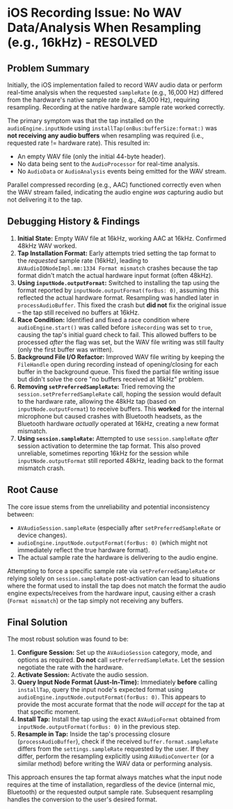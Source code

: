 # iOS Recording Issue: No WAV Data/Analysis When Resampling (e.g., 16kHz) - RESOLVED

## Problem Summary

Initially, the iOS implementation failed to record WAV audio data or perform real-time analysis when the requested `sampleRate` (e.g., 16,000 Hz) differed from the hardware's native sample rate (e.g., 48,000 Hz), requiring resampling. Recording at the native hardware sample rate worked correctly.

The primary symptom was that the tap installed on the `audioEngine.inputNode` using `installTap(onBus:bufferSize:format:)` was **not receiving any audio buffers** when resampling was required (i.e., requested rate != hardware rate). This resulted in:

*   An empty WAV file (only the initial 44-byte header).
*   No data being sent to the `AudioProcessor` for real-time analysis.
*   No `AudioData` or `AudioAnalysis` events being emitted for the WAV stream.

Parallel compressed recording (e.g., AAC) functioned correctly even when the WAV stream failed, indicating the audio engine *was* capturing audio but not delivering it to the tap.

## Debugging History & Findings

1.  **Initial State:** Empty WAV file at 16kHz, working AAC at 16kHz. Confirmed 48kHz WAV worked.
2.  **Tap Installation Format:** Early attempts tried setting the tap format to the *requested* sample rate (16kHz), leading to `AVAudioIONodeImpl.mm:1334 Format mismatch` crashes because the tap format didn't match the actual hardware input format (often 48kHz).
3.  **Using `inputNode.outputFormat`:** Switched to installing the tap using the format reported by `inputNode.outputFormat(forBus: 0)`, assuming this reflected the actual hardware format. Resampling was handled later in `processAudioBuffer`. This fixed the crash but **did not** fix the original issue – the tap still received no buffers at 16kHz.
4.  **Race Condition:** Identified and fixed a race condition where `audioEngine.start()` was called before `isRecording` was set to `true`, causing the tap's initial guard check to fail. This allowed buffers to be processed *after* the flag was set, but the WAV file writing was still faulty (only the first buffer was written).
5.  **Background File I/O Refactor:** Improved WAV file writing by keeping the `FileHandle` open during recording instead of opening/closing for each buffer in the background queue. This fixed the partial file writing issue but didn't solve the core "no buffers received at 16kHz" problem.
6.  **Removing `setPreferredSampleRate`:** Tried removing the `session.setPreferredSampleRate` call, hoping the session would default to the hardware rate, allowing the 48kHz tap (based on `inputNode.outputFormat`) to receive buffers. This **worked** for the internal microphone but caused crashes with Bluetooth headsets, as the Bluetooth hardware *actually* operated at 16kHz, creating a new format mismatch.
7.  **Using `session.sampleRate`:** Attempted to use `session.sampleRate` *after* session activation to determine the tap format. This also proved unreliable, sometimes reporting 16kHz for the session while `inputNode.outputFormat` still reported 48kHz, leading back to the format mismatch crash.

## Root Cause

The core issue stems from the unreliability and potential inconsistency between:

*   `AVAudioSession.sampleRate` (especially after `setPreferredSampleRate` or device changes).
*   `audioEngine.inputNode.outputFormat(forBus: 0)` (which might not immediately reflect the true hardware format).
*   The actual sample rate the hardware is delivering to the audio engine.

Attempting to force a specific sample rate via `setPreferredSampleRate` or relying solely on `session.sampleRate` post-activation can lead to situations where the format used to install the tap does not match the format the audio engine expects/receives from the hardware input, causing either a crash (`Format mismatch`) or the tap simply not receiving any buffers.

## Final Solution

The most robust solution was found to be:

1.  **Configure Session:** Set up the `AVAudioSession` category, mode, and options as required. **Do not** call `setPreferredSampleRate`. Let the session negotiate the rate with the hardware.
2.  **Activate Session:** Activate the audio session.
3.  **Query Input Node Format (Just-In-Time):** Immediately **before** calling `installTap`, query the input node's expected format using `audioEngine.inputNode.outputFormat(forBus: 0)`. This appears to provide the most accurate format that the node *will accept* for the tap at that specific moment.
4.  **Install Tap:** Install the tap using the exact `AVAudioFormat` obtained from `inputNode.outputFormat(forBus: 0)` in the previous step.
5.  **Resample in Tap:** Inside the tap's processing closure (`processAudioBuffer`), check if the received `buffer.format.sampleRate` differs from the `settings.sampleRate` requested by the user. If they differ, perform the resampling explicitly using `AVAudioConverter` (or a similar method) before writing the WAV data or performing analysis.

This approach ensures the tap format always matches what the input node requires at the time of installation, regardless of the device (internal mic, Bluetooth) or the requested output sample rate. Subsequent resampling handles the conversion to the user's desired format.
